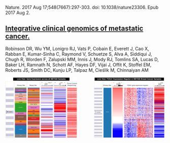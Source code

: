 Nature. 2017 Aug 17;548(7667):297-303. doi: 10.1038/nature23306. Epub 2017 Aug 2.
## [Integrative clinical genomics of metastatic cancer.](https://www.ncbi.nlm.nih.gov/pubmed/28783718)
Robinson DR, Wu YM, Lonigro RJ, Vats P, Cobain E, Everett J, Cao X, Rabban E, Kumar-Sinha C, Raymond V, Schuetze S, Alva A, Siddiqui J, Chugh R, Worden F, Zalupski MM, Innis J, Mody RJ, Tomlins SA, Lucas D, Baker LH, Ramnath N, Schott AF, Hayes DF, Vijai J, Offit K, Stoffel EM, Roberts JS, Smith DC, Kunju LP, Talpaz M, Cieślik M, Chinnaiyan AM

<a href="/?bookmark=17a768ead56260481023f31f3d844d8f"><img src="https://github.com/ucscXena/cohortMetaData/raw/master/cohort_MET500 (expression centric)/MET500_1.png" width="45%">
<a href="/?bookmark=7285173457e50110dccc1746faa1909d"><img src="https://github.com/ucscXena/cohortMetaData/raw/master/cohort_MET500 (expression centric)/MET500_2.png" align="right" width="45%">
